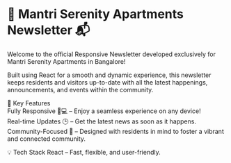 # 🏢 Mantri Serenity Apartments Newsletter 📬
Welcome to the official Responsive Newsletter developed exclusively for Mantri Serenity Apartments in Bangalore!

Built using React for a smooth and dynamic experience, this newsletter keeps residents and visitors up-to-date with all the latest happenings, announcements, and events within the community.

🌟 Key Features <br/>
Fully Responsive 📱💻 – Enjoy a seamless experience on any device! <br>
Real-time Updates 🕒 – Get the latest news as soon as it happens. <br>
Community-Focused 🏡 – Designed with residents in mind to foster a vibrant and connected community.

💡 Tech Stack
React – Fast, flexible, and user-friendly.

